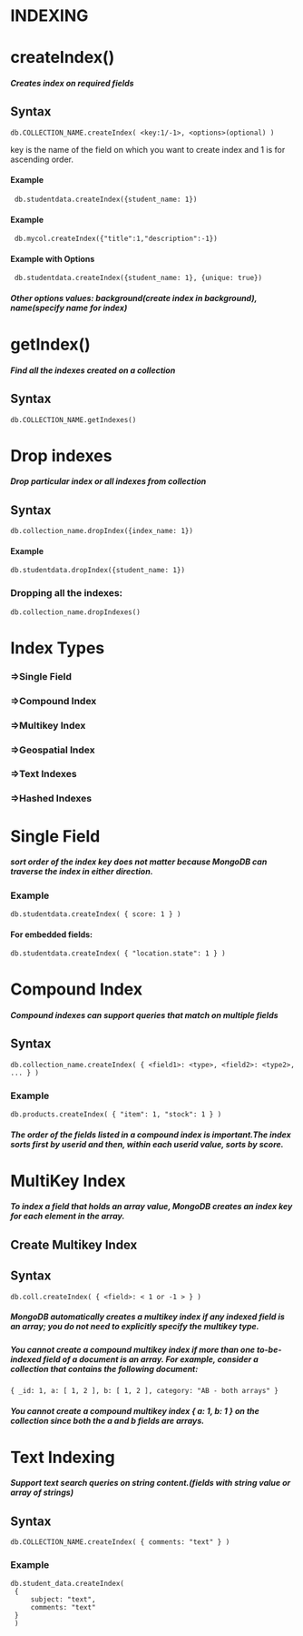 # INDEXING

# createIndex()
##### Creates index on required fields
## Syntax
    db.COLLECTION_NAME.createIndex( <key:1/-1>, <options>(optional) )
 key is the name of the field on which you want to create index and 1 is for ascending order.
 
#### Example
     db.studentdata.createIndex({student_name: 1})
#### Example
     db.mycol.createIndex({"title":1,"description":-1})
#### Example with Options
     db.studentdata.createIndex({student_name: 1}, {unique: true})
     
##### Other options values: background(create index in background), name(specify name for index)


# getIndex()
##### Find all the indexes created on a collection
## Syntax
    db.COLLECTION_NAME.getIndexes()
    
# Drop indexes   
##### Drop particular index or all indexes from collection
## Syntax
	db.collection_name.dropIndex({index_name: 1})
#### Example
	db.studentdata.dropIndex({student_name: 1})
### Dropping all the indexes:
	db.collection_name.dropIndexes()
	
# Index Types
### =>Single Field
### =>Compound Index
### =>Multikey Index
### =>Geospatial Index
### =>Text Indexes
### =>Hashed Indexes

# Single Field
##### sort order of the index key does not matter because MongoDB can traverse the index in either direction.

### Example
	db.studentdata.createIndex( { score: 1 } )
#### For embedded fields:
	db.studentdata.createIndex( { "location.state": 1 } )
	
# Compound Index
##### Compound indexes can support queries that match on multiple fields
## Syntax
	db.collection_name.createIndex( { <field1>: <type>, <field2>: <type2>, ... } )
	
### Example
	db.products.createIndex( { "item": 1, "stock": 1 } )
##### The order of the fields listed in a compound index is important.The index sorts first by userid and then, within each userid value, sorts by score.

# MultiKey Index
##### To index a field that holds an array value, MongoDB creates an index key for each element in the array.
## Create Multikey Index
## Syntax
	db.coll.createIndex( { <field>: < 1 or -1 > } )
##### MongoDB automatically creates a multikey index if any indexed field is an array; you do not need to explicitly specify the multikey type.
##### You cannot create a compound multikey index if more than one to-be-indexed field of a document is an array. For example, consider a collection that contains the following document:
	{ _id: 1, a: [ 1, 2 ], b: [ 1, 2 ], category: "AB - both arrays" }
##### You cannot create a compound multikey index { a: 1, b: 1 } on the collection since both the a and b fields are arrays.

# Text Indexing
#####  Support text search queries on string content.(fields with string value or array of strings)
## Syntax
	db.COLLECTION_NAME.createIndex( { comments: "text" } )
### Example
	db.student_data.createIndex(
  	 {
    	 subject: "text",
    	 comments: "text"
   	 }
	 )


